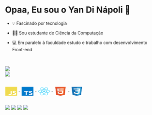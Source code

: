 # Opaa, Eu sou o Yan Di Nápoli 👋



- 💡 Fascinado por tecnologia
- 👨‍💻 Sou estudante de Ciẽncia da Computação
- 💻 Em paralelo à faculdade estudo e trabalho com desenvolvimento Front-end
  
  <br/>
  
<div>
       <a href="https://github.com/yaandn/github-readme-stats">
        <img height=200 align="center" src="https://github-readme-stats.vercel.app/api?username=yaandn&show_icons=true&theme=transparent" />
      </a>
  <br/>
    <a href="https://github.com/yaandn/convoychat">
      <img height=200 align="center" style ="margin-left=100px;" src="https://github-readme-stats.vercel.app/api/top-langs?username=yaandn&layout=compact&langs_count=8&card_width=320&theme=transparent" />
    </a>
</div>

<br/>

<div style="display: inline_block"><br>
  <img align="center" alt="Js" height="30" width="40" src="https://raw.githubusercontent.com/devicons/devicon/master/icons/javascript/javascript-plain.svg"> -
  <img align="center" alt="Ts" height="30" width="40" src="https://raw.githubusercontent.com/devicons/devicon/master/icons/typescript/typescript-plain.svg"> -
  <img align="center" alt="React" height="30" width="40" src="https://raw.githubusercontent.com/devicons/devicon/master/icons/react/react-original.svg"> -
  <img align="center" alt="HTML" height="30" width="40" src="https://raw.githubusercontent.com/devicons/devicon/master/icons/html5/html5-original.svg"> -
  <img align="center" alt="CSS" height="30" width="40" src="https://raw.githubusercontent.com/devicons/devicon/master/icons/css3/css3-original.svg"> 
</div>

 ##
 
<div> 
  <a href="https://wa.me/5562998273891?text=Ol%C3%A1%2C+Yan+%2C+tudo+certo+%3F+Estou+vindo+pelo+seu+GitHub..." target="_blank"><img src="https://img.shields.io/badge/WhatsApp-25D366?style=for-the-badge&logo=whatsapp&logoColor=white" target="_blank"></a>
  <a href = "mailto:dinapoliyan@gmail.com"><img src="https://img.shields.io/badge/-Gmail-%23333?style=for-the-badge&logo=gmail&logoColor=white" target="_blank"></a>
  <a href="https://www.linkedin.com/in/yan-di-n%C3%A1poli/" target="_blank"><img src="https://img.shields.io/badge/-LinkedIn-%230077B5?style=for-the-badge&logo=linkedin&logoColor=white" target="_blank"></a>
  <a href="https://www.instagram.com/yaan.dn" target="_blank"><img src="https://img.shields.io/badge/Instagram-E4405F?style=for-the-badge&logo=instagram&logoColor=white" target="_blank"></a> 
  
</div>
  



  
